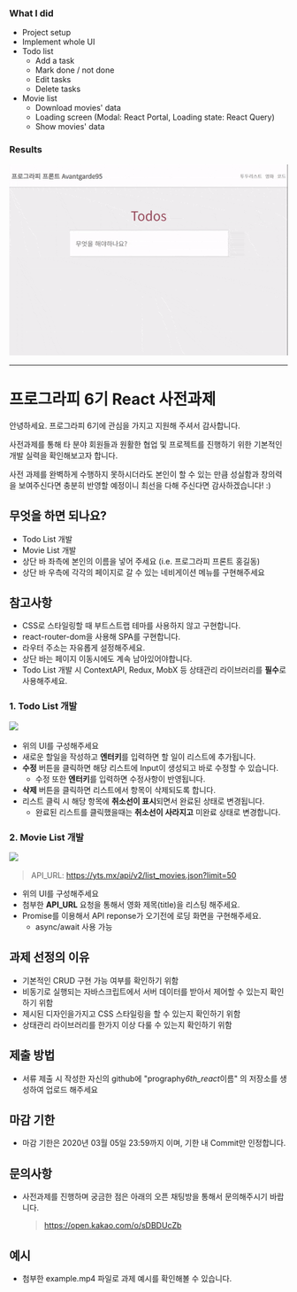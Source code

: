 ### What I did

- Project setup
- Implement whole UI
- Todo list
  - Add a task
  - Mark done / not done
  - Edit tasks
  - Delete tasks
- Movie list
  - Download movies' data
  - Loading screen (Modal: React Portal, Loading state: React Query)
  - Show movies' data

### Results

![Result](Result.gif)

---

# 프로그라피 6기 React 사전과제

안녕하세요.
프로그라피 6기에 관심을 가지고 지원해 주셔서 감사합니다.

사전과제를 통해 타 분야 회원들과 원활한 협업 및 프로젝트를 진행하기 위한 기본적인 개발 실력을 확인해보고자 합니다.

사전 과제를 완벽하게 수행하지 못하시더라도 본인이 할 수 있는 만큼 성실함과 창의력을 보여주신다면 충분히 반영할 예정이니 최선을 다해 주신다면 감사하겠습니다! :)

## 무엇을 하면 되나요?

- Todo List 개발
- Movie List 개발
- 상단 바 좌측에 본인의 이름을 넣어 주세요 (i.e. 프로그라피 프론트 홍길동)
- 상단 바 우측에 각각의 페이지로 갈 수 있는 네비게이션 메뉴를 구현해주세요

## 참고사항

- CSS로 스타일링할 때 부트스트랩 테마를 사용하지 않고 구현합니다.
- react-router-dom을 사용해 SPA를 구현합니다.
- 라우터 주소는 자유롭게 설정해주세요.
- 상단 바는 페이지 이동시에도 계속 남아있어야합니다.
- Todo List 개발 시 ContextAPI, Redux, MobX 등 상태관리 라이브러리를 **필수**로 사용해주세요.

### 1. Todo List 개발

<img src="https://images.velog.io/images/sanghup1234/post/acaabd1d-fea9-44c2-9c3d-4d2d1cd77e5a/todo.jpg" width="850" />

- 위의 UI를 구성해주세요
- 새로운 할일을 작성하고 **엔터키**를 입력하면 할 일이 리스트에 추가됩니다.
- **수정** 버튼을 클릭하면 해당 리스트에 Input이 생성되고 바로 수정할 수 있습니다.
  - 수정 또한 **엔터키**를 입력하면 수정사항이 반영됩니다.
- **삭제** 버튼을 클릭하면 리스트에서 항목이 삭제되도록 합니다.
- 리스트 클릭 시 해당 항목에 **취소선이 표시**되면서 완료된 상태로 변경됩니다.
  - 완료된 리스트를 클릭했을때는 **취소선이 사라지고** 미완료 상태로 변경합니다.

### 2. Movie List 개발

<img src="https://images.velog.io/images/sanghup1234/post/d9083778-21a4-454a-a3a9-0c07555ec74a/movie.jpg" width="850" />

> API_URL: https://yts.mx/api/v2/list_movies.json?limit=50

- 위의 UI를 구성해주세요
- 첨부한 **API_URL** 요청을 통해서 영화 제목(title)을 리스팅 해주세요.
- Promise를 이용해서 API reponse가 오기전에 로딩 화면을 구현해주세요.
  - async/await 사용 가능

## 과제 선정의 이유

- 기본적인 CRUD 구현 가능 여부를 확인하기 위함
- 비동기로 실행되는 자바스크립트에서 서버 데이터를 받아서 제어할 수 있는지 확인하기 위함
- 제시된 디자인을가지고 CSS 스타일링을 할 수 있는지 확인하기 위함
- 상태관리 라이브러리를 한가지 이상 다룰 수 있는지 확인하기 위함

## 제출 방법

- 서류 제출 시 작성한 자신의 github에 "prography*6th_react*이름" 의 저장소를 생성하여 업로드 해주세요

## 마감 기한

- 마감 기한은 2020년 03월 05일 23:59까지 이며, 기한 내 Commit만 인정합니다.

## 문의사항

- 사전과제를 진행하며 궁금한 점은 아래의 오픈 채팅방을 통해서 문의해주시기 바랍니다.
  > https://open.kakao.com/o/sDBDUcZb

## 예시

- 첨부한 example.mp4 파일로 과제 예시를 확인해볼 수 있습니다.

